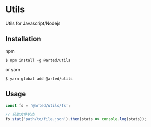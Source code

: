 # Utils
Utils for Javascript/Nodejs


## Installation
npm
``` shell
$ npm install -g @arted/utils
```

or yarn
``` shell
$ yarn global add @arted/utils
```

## Usage
``` javascript
const fs = '@arted/utils/fs';

// 获取文件状态
fs.stat('path/to/file.json').then(stats => console.log(stats));
```
